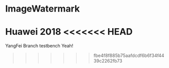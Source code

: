 # ImageWatermark
Huawei 2018
<<<<<<< HEAD
=======
YangFei Branch testbench
Yeah!
>>>>>>> fbe4f8f885b75aafdcdf6b6f34f4439c2262fb73
